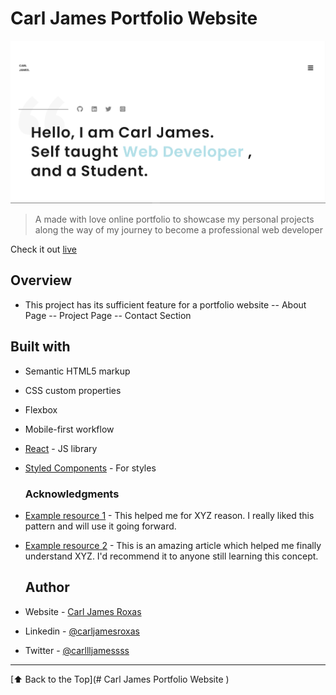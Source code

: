 # Carl James Portfolio Website

![Image of Carl James Landing Page](https://raw.githubusercontent.com/Just-a-NoobieDev/portfolio-website/main/homeview.png)

> A made with love online portfolio to showcase my personal projects along the way of my journey to become a professional web developer 

Check it out [live](https://carljamesroxas.vercel.app/)

## Overview
- This project has its sufficient feature for a portfolio website
-- About Page
-- Project Page
-- Contact Section 

## Built with
- Semantic HTML5 markup
- CSS custom properties
- Flexbox
- Mobile-first workflow
- [React](https://reactjs.org/) - JS library
- [Styled Components](https://styled-components.com/) - For styles
  
  ### Acknowledgments

- [Example resource 1](https://www.example.com) - This helped me for XYZ reason. I really liked this pattern and will use it going forward.
- [Example resource 2](https://www.example.com) - This is an amazing article which helped me finally understand XYZ. I'd recommend it to anyone still learning this concept.
  
  ## Author

- Website - [Carl James Roxas](https://carljamesroxas.vercel.app/)
- Linkedin - [@carljamesroxas](https://www.linkedin.com/in/carl-james-roxas-16994b235)
- Twitter - [@carllljamessss](https://twitter.com/carllljamessss)

---

[⬆ Back to the Top](# Carl James Portfolio Website
)<br>
